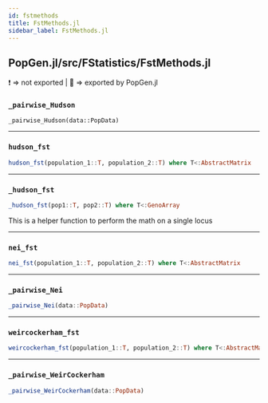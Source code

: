 ```yaml
---
id: fstmethods
title: FstMethods.jl
sidebar_label: FstMethods.jl
---
```

## PopGen.jl/src/FStatistics/FstMethods.jl
❗ => not exported | 
🔵 => exported by PopGen.jl

### `_pairwise_Hudson`
```
_pairwise_Hudson(data::PopData)
```

----
### `hudson_fst`
```julia
hudson_fst(population_1::T, population_2::T) where T<:AbstractMatrix
```
----

### `_hudson_fst`
```julia
_hudson_fst(pop1::T, pop2::T) where T<:GenoArray
```
This is a helper function to perform the math on a single locus

-----

### `nei_fst`
```julia
nei_fst(population_1::T, population_2::T) where T<:AbstractMatrix
```

----

### `_pairwise_Nei`
```julia
_pairwise_Nei(data::PopData)
```

----

### `weircockerham_fst`
```julia
weircockerham_fst(population_1::T, population_2::T) where T<:AbstractMatrix
```
----

### `_pairwise_WeirCockerham`
```julia
_pairwise_WeirCockerham(data::PopData)
```
